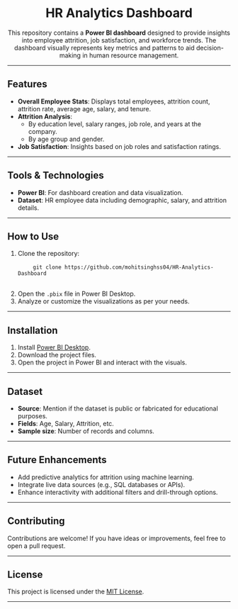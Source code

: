 <h1 align="center">HR Analytics Dashboard</h1>

<p align="center">
  This repository contains a <strong>Power BI dashboard</strong> designed to provide insights into employee attrition, job satisfaction, and workforce trends. 
  The dashboard visually represents key metrics and patterns to aid decision-making in human resource management.
</p>

---

<h2>Features</h2>
<ul>
  <li><strong>Overall Employee Stats</strong>: Displays total employees, attrition count, attrition rate, average age, salary, and tenure.</li>
  <li><strong>Attrition Analysis</strong>:
    <ul>
      <li>By education level, salary ranges, job role, and years at the company.</li>
      <li>By age group and gender.</li>
    </ul>
  </li>
  <li><strong>Job Satisfaction</strong>: Insights based on job roles and satisfaction ratings.</li>
</ul>

---

<h2>Tools & Technologies</h2>
<ul>
  <li><strong>Power BI</strong>: For dashboard creation and data visualization.</li>
  <li><strong>Dataset</strong>: HR employee data including demographic, salary, and attrition details.</li>
</ul>

---

<h2>How to Use</h2>
<ol>
  <li>Clone the repository:
    <pre>
    <code>git clone https://github.com/mohitsinghss04/HR-Analytics-Dashboard</code>
    </pre>
  </li>
  <li>Open the <code>.pbix</code> file in Power BI Desktop.</li>
  <li>Analyze or customize the visualizations as per your needs.</li>
</ol>

---

<h2>Installation</h2>
<ol>
  <li>Install <a href="https://powerbi.microsoft.com/">Power BI Desktop</a>.</li>
  <li>Download the project files.</li>
  <li>Open the project in Power BI and interact with the visuals.</li>
</ol>

---

<h2>Dataset</h2>
<ul>
  <li><strong>Source</strong>: Mention if the dataset is public or fabricated for educational purposes.</li>
  <li><strong>Fields</strong>: Age, Salary, Attrition, etc.</li>
  <li><strong>Sample size</strong>: Number of records and columns.</li>
</ul>

---

<h2>Future Enhancements</h2>
<ul>
  <li>Add predictive analytics for attrition using machine learning.</li>
  <li>Integrate live data sources (e.g., SQL databases or APIs).</li>
  <li>Enhance interactivity with additional filters and drill-through options.</li>
</ul>

---

<h2>Contributing</h2>
<p>Contributions are welcome! If you have ideas or improvements, feel free to open a pull request.</p>

---

<h2>License</h2>
<p>This project is licensed under the <a href="LICENSE">MIT License</a>.</p>

---


